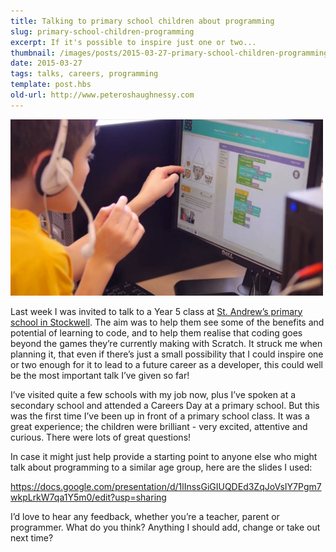 ```yaml
---
title: Talking to primary school children about programming
slug: primary-school-children-programming
excerpt: If it's possible to inspire just one or two...
thumbnail: /images/posts/2015-03-27-primary-school-children-programming/child-coding.png
date: 2015-03-27
tags: talks, careers, programming
template: post.hbs
old-url: http://www.peteroshaughnessy.com
---
```


![Child coding with Scratch](/images/posts/2015-03-27-primary-school-children-programming/child-coding.png)

Last week I was invited to talk to a Year 5 class at [St. Andrew’s
primary school in Stockwell](http://www.standrewsprimaryschoolstockwell.org/). 
The aim was to help them see some of the benefits and potential of learning to code,
and to help them realise that coding goes beyond the games they’re
currently making with Scratch. It struck me when planning it, that even
if there’s just a small possibility that I could inspire one or two
enough for it to lead to a future career as a developer, this could well
be the most important talk I’ve given so far!

I’ve visited quite a few schools with my job now, plus I’ve spoken at a
secondary school and attended a Careers Day at a primary school. But
this was the first time I’ve been up in front of a primary school class.
It was a great experience; the children were brilliant - very excited,
attentive and curious. There were lots of great questions!

In case it might just help provide a starting point to anyone else who
might talk about programming to a similar age group, here are the slides
I used:

<https://docs.google.com/presentation/d/1lInssGiGIUQDEd3ZqJoVsIY7Pgm7wkpLrkW7qa1Y5m0/edit?usp=sharing>

I’d love to hear any feedback, whether you’re a teacher, parent or
programmer. What do you think? Anything I should add, change or take out
next time?

